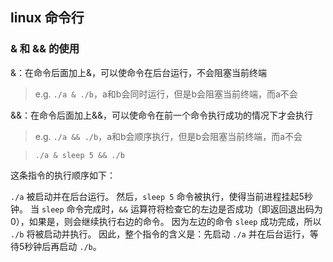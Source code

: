 ## linux 命令行
### & 和 && 的使用
&：在命令后面加上&，可以使命令在后台运行，不会阻塞当前终端
> e.g. `./a & ./b`，a和b会同时运行，但是b会阻塞当前终端，而a不会

&&：在命令后面加上&&，可以使命令在前一个命令执行成功的情况下才会执行
> e.g. `./a && ./b`，a和b会顺序执行，但是b会阻塞当前终端，而a不会


> `./a & sleep 5 && ./b`

这条指令的执行顺序如下：

`./a` 被启动并在后台运行。
然后，`sleep 5` 命令被执行，使得当前进程挂起5秒钟。
当 `sleep` 命令完成时，`&&` 运算符将检查它的左边是否成功（即返回退出码为 0），如果是，则会继续执行右边的命令。
因为左边的命令 `sleep` 成功完成，所以 `./b` 将被启动并执行。
因此，整个指令的含义是：先启动 `./a` 并在后台运行，等待5秒钟后再启动 `./b`。
